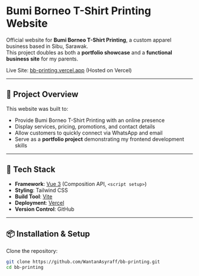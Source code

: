 # Bumi Borneo T-Shirt Printing Website

Official website for **Bumi Borneo T-Shirt Printing**, a custom apparel business based in Sibu, Sarawak.  
This project doubles as both a **portfolio showcase** and a **functional business site** for my parents.

Live Site: [bb-printing.vercel.app](https://bb-printing.vercel.app) (Hosted on Vercel)

---

## 📖 Project Overview

This website was built to:
- Provide Bumi Borneo T-Shirt Printing with an online presence
- Display services, pricing, promotions, and contact details
- Allow customers to quickly connect via WhatsApp and email
- Serve as a **portfolio project** demonstrating my frontend development skills

---

## 🚀 Tech Stack

- **Framework**: [Vue 3](https://vuejs.org/) (Composition API, `<script setup>`)
- **Styling**: Tailwind CSS
- **Build Tool**: [Vite](https://vitejs.dev/)
- **Deployment**: [Vercel](https://vercel.com/)
- **Version Control**: GitHub

---

## 📦 Installation & Setup

Clone the repository:

```bash
git clone https://github.com/WantanAsyraff/bb-printing.git
cd bb-printing
